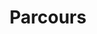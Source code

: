 ---
title: "Parcours"
# page title background image
bg_image: "images/backgrounds/page-title.jpg"
# meta description
description : ""
---